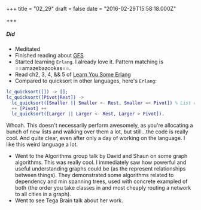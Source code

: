 
+++
title = "02_29"
draft = false
date = "2016-02-29T15:58:18.000Z"

+++
##### Did
- Meditated
- Finished reading about [GFS](https://pdos.csail.mit.edu/6.824/papers/gfs.pdf)
- Started learning `Erlang`. I already love it. Pattern matching is ==amazebazookas==.
- Read ch2, 3, 4, && 5 of [Learn You Some Erlang](http://learnyousomeerlang.com/)
- Compared to quicksort in other languages, here's `Erlang`:
```erlang
lc_quicksort([]) -> [];
lc_quicksort([Pivot|Rest]) ->
  lc_quicksort([Smaller || Smaller <- Rest, Smaller =< Pivot]) % List comprehensions
  ++ [Pivot] ++
  lc_quicksort([Larger || Larger <- Rest, Larger > Pivot]).
```
Whoah. This doesn't necessarily perform awesomely, as you're allocating a bunch of new lists and walking over them a lot, but still...the code is really cool. And quite clear, even after only a day of working on the language. I like this weird language a lot.

- Went to the Algorithms group talk by David and Shaun on some graph algorithms. This was really cool. I immediately saw how powerful and useful understanding graphs could be (as the represent relationships between things). They demonstrated some algorithms related to dependency and min spanning trees, used with concrete exampled of both (the order you take classes in and most cheaply routing a network to all cities in a graph).
- Went to see Tega Brain talk about her work.
